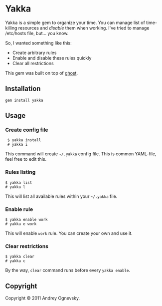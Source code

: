 # Yakka

Yakka is a simple gem to organize your time. You can manage list of time-killing resources and _disable_ them when working. I've tried to manage /etc/hosts file, but... you know.

So, I wanted something like this:

 * Create arbitrary rules
 * Enable and disable these rules quickly
 * Clear all restrictions

This gem was built on top of [ghost](https://github.com/bjeanes/ghost).

## Installation

    gem install yakka

## Usage

### Create config file

     $ yakka install
     # yakka i

This command will create `~/.yakka` config file. This is common YAML-file, feel free to edit this.

### Rules listing

    $ yakka list
    # yakka l

This will list all available rules within your `~/.yakka` file.

### Enable rule

    $ yakka enable work
    # yakka e work

This will enable `work` rule. You can create your own and use it.

### Clear restrictions

    $ yakka clear
    # yakka c

By the way, `clear` command runs before every `yakka enable`.

## Copyright

Copyright © 2011 Andrey Ognevsky.